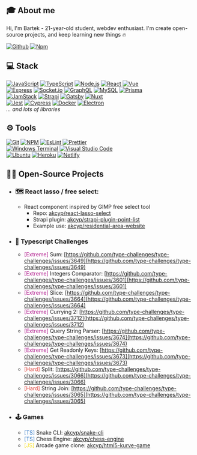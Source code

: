 <!-- <p align="center">
  <img src="https://avatars.githubusercontent.com/u/67923777" alt="akcyp avatar">
</p> -->

## 🎓 About me

Hi, I'm Bartek - 21-year-old student, webdev enthusiast.
I'm create open-source projects, and keep learning new things 🔥

[![Github](https://img.shields.io/badge/-Github-181717?style=for-the-badge&logo=github)](https://github.com/akcyp)
[![Npm](https://img.shields.io/badge/-NPM-CB3837?style=for-the-badge&logo=npm)](https://www.npmjs.com/~akcyp)

## 💻 Stack

[![JavaScript](https://img.shields.io/badge/-JavaScript-F7DF1E?style=for-the-badge&logo=javascript&logoColor=black)](https://github.com/akcyp)
[![TypeScript](https://img.shields.io/badge/-TypeScript-3178C6?style=for-the-badge&logo=typescript&logoColor=white)](https://github.com/akcyp)
[![Node.js](https://img.shields.io/badge/-Node.Js-339933?style=for-the-badge&logo=node.js&logoColor=white)](https://github.com/akcyp)
[![React](https://img.shields.io/badge/-React-61DAFB?style=for-the-badge&logo=react&logoColor=black)](https://github.com/akcyp)
[![Vue](https://img.shields.io/badge/-Vue-4FC08D?style=for-the-badge&logo=vue.js&logoColor=white)](https://github.com/akcyp)\
[![Express](https://img.shields.io/badge/-Express-000000?style=for-the-badge&logo=express)](https://github.com/akcyp)
[![Socket.io](https://img.shields.io/badge/-Socket.io-010101?style=for-the-badge&logo=socket.io)](https://github.com/akcyp)
[![GraphQL](https://img.shields.io/badge/-GraphQL-171e26?style=for-the-badge&logo=graphql)](https://github.com/akcyp)
[![MySQL](https://img.shields.io/badge/MySQL-white?style=for-the-badge&logo=mysql&logoColor=black)](https://github.com/akcyp)
[![Prisma](https://img.shields.io/badge/Prisma-2D3748?style=for-the-badge&logo=prisma)](https://github.com/akcyp)\
[![JamStack](https://img.shields.io/badge/-Jamstack-F0047F?style=for-the-badge&logo=jamstack)](https://github.com/akcyp)
[![Strapi](https://img.shields.io/badge/Strapi-1e1d80?style=for-the-badge&logo=strapi)](https://github.com/akcyp)
[![Gatsby](https://img.shields.io/badge/-Gatsby-674099?style=for-the-badge&logo=gatsby)](https://github.com/akcyp)
[![Nuxt](https://img.shields.io/badge/-Nuxt-00C58E?style=for-the-badge&logo=nuxt.js&logoColor=white)](https://github.com/akcyp)\
[![Jest](https://img.shields.io/badge/Jest-C21325?style=for-the-badge&logo=jest)](https://github.com/akcyp)
[![Cypress](https://img.shields.io/badge/-Cypress-181717?style=for-the-badge&logo=cypress)](https://github.com/akcyp)
[![Docker](https://img.shields.io/badge/-Docker-blue?style=for-the-badge&logo=docker&logoColor=white)](https://github.com/akcyp)
[![Electron](https://img.shields.io/badge/-Electron-47848F?style=for-the-badge&logo=electron&logoColor=black)](https://github.com/akcyp)\
*... and lots of libraries*

## ⚙️ Tools

[![Git](https://img.shields.io/badge/-Git-F05032?style=for-the-badge&logo=git&logoColor=white)](https://github.com/akcyp)
[![NPM](https://img.shields.io/badge/-Npm-CB3837?style=for-the-badge&logo=npm)](https://github.com/akcyp)
[![EsLint](https://img.shields.io/badge/-Eslint-4B32C3?style=for-the-badge&logo=eslint)](https://github.com/akcyp)
[![Prettier](https://img.shields.io/badge/-Prettier-F7B93E?style=for-the-badge&logo=prettier&logoColor=black)](https://github.com/akcyp)\
[![Windows Terminal](https://img.shields.io/badge/-Windows%20Terminal-4D4D4D?style=for-the-badge&logo=windows-terminal)](https://github.com/akcyp)
[![Visual Studio Code](https://img.shields.io/badge/-Visual_Studio_Code-007ACC?style=for-the-badge&logo=visual-studio-code)](https://github.com/akcyp)\
[![Ubuntu](https://img.shields.io/badge/-Ubuntu-E95420?style=for-the-badge&logo=ubuntu&logoColor=white)](https://github.com/akcyp)
[![Heroku](https://img.shields.io/badge/-Heroku-fff?style=for-the-badge&logo=heroku&logoColor=241b4c)](https://github.com/akcyp)
[![Netlify](https://img.shields.io/badge/-Netlify-f3f3f3?style=for-the-badge&logo=netlify)](https://github.com/akcyp)

## 👨‍💻 Open-Source Projects

- ### 🗺 React lasso / free select:
  - React component inspired by GIMP free select tool
    - Repo: [akcyp/react-lasso-select](https://github.com/akcyp/react-lasso-select)
    - Strapi plugin: [akcyp/strapi-plugin-point-list](https://github.com/akcyp/strapi-plugin-point-list)
    - Example use: [akcyp/residential-area-website](https://github.com/akcyp/residential-area-website)

- ### 💪 Typescript Challenges
  - <font color="#b11b8d">[Extreme]</font> Sum: [https://github.com/type-challenges/type-challenges/issues/3649](https://github.com/type-challenges/type-challenges/issues/3649)
  - <font color="#b11b8d">[Extreme]</font> Integers Comparator: [https://github.com/type-challenges/type-challenges/issues/3601](https://github.com/type-challenges/type-challenges/issues/3601)
  - <font color="#b11b8d">[Extreme]</font> Slice: [https://github.com/type-challenges/type-challenges/issues/3664](https://github.com/type-challenges/type-challenges/issues/3664)
  - <font color="#b11b8d">[Extreme]</font> Currying 2: [https://github.com/type-challenges/type-challenges/issues/3712](https://github.com/type-challenges/type-challenges/issues/3712)
  - <font color="#b11b8d">[Extreme]</font> Query String Parser: [https://github.com/type-challenges/type-challenges/issues/3674](https://github.com/type-challenges/type-challenges/issues/3674)
  - <font color="#b11b8d">[Extreme]</font> Get Readonly Keys: [https://github.com/type-challenges/type-challenges/issues/3673](https://github.com/type-challenges/type-challenges/issues/3673)
  - <font color="#de3d37">[Hard]</font> Split: [https://github.com/type-challenges/type-challenges/issues/3066](https://github.com/type-challenges/type-challenges/issues/3066)
  - <font color="#de3d37">[Hard]</font> String Join: [https://github.com/type-challenges/type-challenges/issues/3065](https://github.com/type-challenges/type-challenges/issues/3065)
- ### 🕹️ Games
  - <font color="#3178C6">[TS]</font> Snake CLI: [akcyp/snake-cli](https://github.com/akcyp/snake-cli)
  - <font color="#3178C6">[TS]</font> Chess Engine: [akcyp/chess-engine](https://github.com/akcyp/chess-engine)
  - <font color="#F7DF1E">[JS]</font> Arcade game clone: [akcyp/html5-kurve-game](https://github.com/akcyp/html5-kurve-game)
